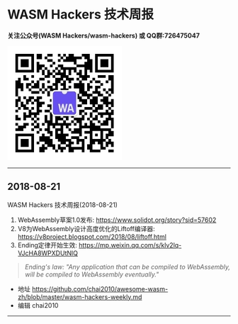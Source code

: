 # WASM Hackers 技术周报

**关注公众号(WASM Hackers/wasm-hackers) 或 QQ群:726475047**

![](weixin-wasm-hackers.jpg)

----

<!--
WebAssembly dragon!
http://floooh.github.io/oryol-samples/wasm/Dragons.html

Window 2000 emulated in WebAssembly
https://bellard.org/jslinux/vm.html?url=https://bellard.org/jslinux/win2k.cfg&mem=192&graphic=1&w=1024&h=768

.NET UI framework
https://www.reddit.com/r/csharp/comments/98bjdu/brave_pilots_wanted_to_take_c_wpf_where_they
-->

## 2018-08-21

WASM Hackers 技术周报(2018-08-21)

1. WebAssembly草案1.0发布: https://www.solidot.org/story?sid=57602
2. V8为WebAssembly设计高度优化的Liftoff编译器: https://v8project.blogspot.com/2018/08/liftoff.html
3. Ending定律开始生效: https://mp.weixin.qq.com/s/klv2lq-VJcHA8WPXDUtNlQ

> *Ending's law: "Any application that can be compiled to WebAssembly, will be compiled to WebAssembly eventually."*


- 地址 https://github.com/chai2010/awesome-wasm-zh/blob/master/wasm-hackers-weekly.md
- 编辑 chai2010

----

